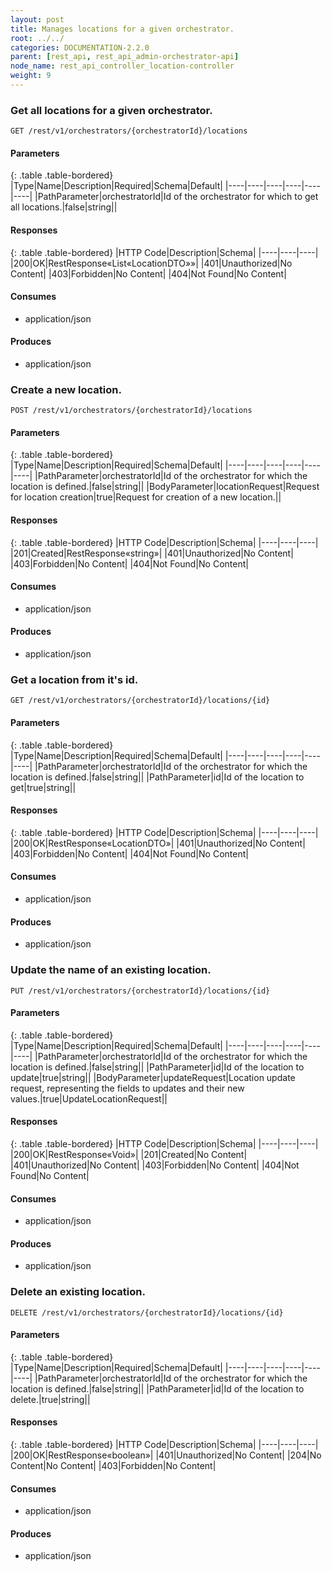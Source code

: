 ```yaml
---
layout: post
title: Manages locations for a given orchestrator.
root: ../../
categories: DOCUMENTATION-2.2.0
parent: [rest_api, rest_api_admin-orchestrator-api]
node_name: rest_api_controller_location-controller
weight: 9
---
```


### Get all locations for a given orchestrator.
```
GET /rest/v1/orchestrators/{orchestratorId}/locations
```

#### Parameters

{: .table .table-bordered}
|Type|Name|Description|Required|Schema|Default|
|----|----|----|----|----|----|
|PathParameter|orchestratorId|Id of the orchestrator for which to get all locations.|false|string||


#### Responses

{: .table .table-bordered}
|HTTP Code|Description|Schema|
|----|----|----|
|200|OK|RestResponse«List«LocationDTO»»|
|401|Unauthorized|No Content|
|403|Forbidden|No Content|
|404|Not Found|No Content|


#### Consumes

* application/json

#### Produces

* application/json

### Create a new location.
```
POST /rest/v1/orchestrators/{orchestratorId}/locations
```

#### Parameters

{: .table .table-bordered}
|Type|Name|Description|Required|Schema|Default|
|----|----|----|----|----|----|
|PathParameter|orchestratorId|Id of the orchestrator for which the location is defined.|false|string||
|BodyParameter|locationRequest|Request for location creation|true|Request for creation of a new location.||


#### Responses

{: .table .table-bordered}
|HTTP Code|Description|Schema|
|----|----|----|
|201|Created|RestResponse«string»|
|401|Unauthorized|No Content|
|403|Forbidden|No Content|
|404|Not Found|No Content|


#### Consumes

* application/json

#### Produces

* application/json

### Get a location from it's id.
```
GET /rest/v1/orchestrators/{orchestratorId}/locations/{id}
```

#### Parameters

{: .table .table-bordered}
|Type|Name|Description|Required|Schema|Default|
|----|----|----|----|----|----|
|PathParameter|orchestratorId|Id of the orchestrator for which the location is defined.|false|string||
|PathParameter|id|Id of the location to get|true|string||


#### Responses

{: .table .table-bordered}
|HTTP Code|Description|Schema|
|----|----|----|
|200|OK|RestResponse«LocationDTO»|
|401|Unauthorized|No Content|
|403|Forbidden|No Content|
|404|Not Found|No Content|


#### Consumes

* application/json

#### Produces

* application/json

### Update the name of an existing location.
```
PUT /rest/v1/orchestrators/{orchestratorId}/locations/{id}
```

#### Parameters

{: .table .table-bordered}
|Type|Name|Description|Required|Schema|Default|
|----|----|----|----|----|----|
|PathParameter|orchestratorId|Id of the orchestrator for which the location is defined.|false|string||
|PathParameter|id|Id of the location to update|true|string||
|BodyParameter|updateRequest|Location update request, representing the fields to updates and their new values.|true|UpdateLocationRequest||


#### Responses

{: .table .table-bordered}
|HTTP Code|Description|Schema|
|----|----|----|
|200|OK|RestResponse«Void»|
|201|Created|No Content|
|401|Unauthorized|No Content|
|403|Forbidden|No Content|
|404|Not Found|No Content|


#### Consumes

* application/json

#### Produces

* application/json

### Delete an existing location.
```
DELETE /rest/v1/orchestrators/{orchestratorId}/locations/{id}
```

#### Parameters

{: .table .table-bordered}
|Type|Name|Description|Required|Schema|Default|
|----|----|----|----|----|----|
|PathParameter|orchestratorId|Id of the orchestrator for which the location is defined.|false|string||
|PathParameter|id|Id of the location to delete.|true|string||


#### Responses

{: .table .table-bordered}
|HTTP Code|Description|Schema|
|----|----|----|
|200|OK|RestResponse«boolean»|
|401|Unauthorized|No Content|
|204|No Content|No Content|
|403|Forbidden|No Content|


#### Consumes

* application/json

#### Produces

* application/json

